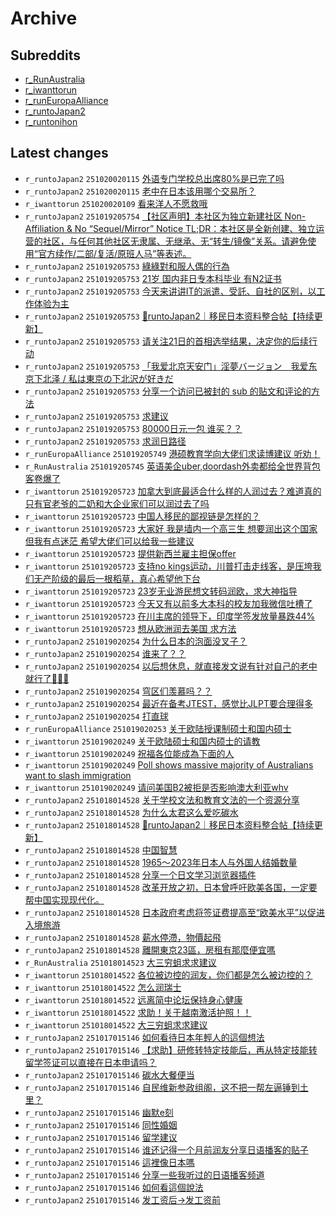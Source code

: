 # Archive

## Subreddits

- [r_RunAustralia](r_RunAustralia/index.md)
- [r_iwanttorun](r_iwanttorun/index.md)
- [r_runEuropaAlliance](r_runEuropaAlliance/index.md)
- [r_runtoJapan2](r_runtoJapan2/index.md)
- [r_runtonihon](r_runtonihon/index.md)

## Latest changes

- `r_runtoJapan2` `251020020115` [外语专门学校总出席80%是已完了吗](posts/r_runtoJapan2/251020011742_1ob6u0l.md)
- `r_runtoJapan2` `251020020115` [老中在日本该用哪个交易所？](posts/r_runtoJapan2/251019232629_1ob4fto.md)
- `r_iwanttorun` `251020020109` [看来洋人不愿救哦](posts/r_iwanttorun/251019230113_1ob3vlb.md)
- `r_runtoJapan2` `251019205754` [【社区声明】本社区为独立新建社区 Non-Affiliation & No “Sequel/Mirror” Notice       TL;DR：本社区是全新创建、独立运营的社区，与任何其他社区无隶属、无继承、无“转生/镜像”关系。请避免使用“官方续作/二部/复活/原班人马”等表述。](posts/r_runtoJapan2/250930073117_1nu6u3k.md)
- `r_runtoJapan2` `251019205753` [綠綠對和服人偶的行為](posts/r_runtoJapan2/251019152609_1oasfxn.md)
- `r_runtoJapan2` `251019205753` [21岁 国内非日专本科毕业 有N2证书](posts/r_runtoJapan2/251019040516_1oag3tf.md)
- `r_runtoJapan2` `251019205753` [今天来讲讲IT的派遣、受託、自社的区别，以工作体验为主](posts/r_runtoJapan2/251019081219_1oak5mt.md)
- `r_runtoJapan2` `251019205753` [🗾runtoJapan2｜移民日本资料整合帖【持续更新】](posts/r_runtoJapan2/251017080419_1o8vf4l.md)
- `r_runtoJapan2` `251019205753` [请关注21日的首相选举结果，决定你的后续行动](posts/r_runtoJapan2/251019133202_1oapqfl.md)
- `r_runtoJapan2` `251019205753` [「我爱北京天安门」淫夢バージョン　我爱东京下北泽 / 私は東京の下北沢が好きだ](posts/r_runtoJapan2/251019080202_1oak011.md)
- `r_runtoJapan2` `251019205753` [分享一个访问已被封的 sub 的贴文和评论的方法](posts/r_runtoJapan2/251019201646_1oazwgj.md)
- `r_runtoJapan2` `251019205753` [求建议](posts/r_runtoJapan2/251019082538_1oakcy1.md)
- `r_runtoJapan2` `251019205753` [80000日元一包 谁买？？](posts/r_runtoJapan2/251019065756_1oaizyb.md)
- `r_runtoJapan2` `251019205753` [求润日路径](posts/r_runtoJapan2/251009023232_1o1ukgj.md)
- `r_runEuropaAlliance` `251019205749` [港硕教育学向大佬们求读博建议 听劝！](posts/r_runEuropaAlliance/251019114226_1oanipf.md)
- `r_RunAustralia` `251019205745` [英语美企uber,doordash外卖都给全世界背包客卷爆了](posts/r_RunAustralia/251019140417_1oaqgnh.md)
- `r_iwanttorun` `251019205723` [加拿大到底最适合什么样的人润过去？难道真的只有官老爷的二奶和大企业家们可以润过去了吗](posts/r_iwanttorun/251004002719_1nxfttu.md)
- `r_iwanttorun` `251019205723` [中国人移民的鄙视链是怎样的？](posts/r_iwanttorun/251019075429_1oajvr1.md)
- `r_iwanttorun` `251019205723` [大家好 我是墙内一个高三生 想要润出这个国家 但我有点迷茫 希望大佬们可以给我一些建议](posts/r_iwanttorun/251019201522_1oazv4o.md)
- `r_iwanttorun` `251019205723` [提供新西兰雇主担保offer](posts/r_iwanttorun/251019164356_1oauezy.md)
- `r_iwanttorun` `251019205723` [支持no kings运动，川普打击走线客，是压垮我们无产阶级的最后一根稻草，真心希望他下台](posts/r_iwanttorun/251019131328_1oapbxv.md)
- `r_iwanttorun` `251019205723` [23岁无业游民想文转码润欧，求大神指导](posts/r_iwanttorun/251019165850_1oausl7.md)
- `r_iwanttorun` `251019205723` [今天又有以前多大本科的校友加我微信吐槽了](posts/r_iwanttorun/251019054208_1oahrth.md)
- `r_iwanttorun` `251019205723` [在川主席的领导下，印度学签发放量暴跌44%](posts/r_iwanttorun/251011000757_1o3h9ne.md)
- `r_iwanttorun` `251019205723` [想从欧洲润去美国 求方法](posts/r_iwanttorun/251019124902_1oaot1x.md)
- `r_runtoJapan2` `251019020254` [为什么日本的泡面没叉子？](posts/r_runtoJapan2/251018080048_1o9pz7n.md)
- `r_runtoJapan2` `251019020254` [谁来了？？](posts/r_runtoJapan2/251018152310_1o9ynic.md)
- `r_runtoJapan2` `251019020254` [以后想休息，就直接发文说有针对自己的老中就行了🏃🏻‍♂️](posts/r_runtoJapan2/251018064933_1o9ou63.md)
- `r_runtoJapan2` `251019020254` [穹区们羡慕吗？？](posts/r_runtoJapan2/251018061658_1o9ob3h.md)
- `r_runtoJapan2` `251019020254` [最近在备考JTEST，感觉比JLPT要合理得多](posts/r_runtoJapan2/251018111723_1o9t40m.md)
- `r_runtoJapan2` `251019020254` [打直球](posts/r_runtoJapan2/251018051050_1o9n75r.md)
- `r_runEuropaAlliance` `251019020253` [关于欧陆授课制硕士和国内硕士](posts/r_runEuropaAlliance/251018134109_1o9w4sk.md)
- `r_iwanttorun` `251019020249` [关于欧陆硕士和国内硕士的请教](posts/r_iwanttorun/251018133624_1o9w0mu.md)
- `r_iwanttorun` `251019020249` [祝福各位能成為下面的人](posts/r_iwanttorun/251018230631_1oaa7qn.md)
- `r_iwanttorun` `251019020249` [Poll shows massive majority of Australians want to slash immigration](posts/r_iwanttorun/251018145601_1o9xyv3.md)
- `r_iwanttorun` `251019020249` [请问美国B2被拒是否影响澳大利亚whv](posts/r_iwanttorun/251018020651_1o9js05.md)
- `r_runtoJapan2` `251018014528` [关于学校文法和教育文法的一个资源分享](posts/r_runtoJapan2/251017083507_1o8vw02.md)
- `r_runtoJapan2` `251018014528` [为什么太君这么爱吃碳水](posts/r_runtoJapan2/251017151855_1o946c5.md)
- `r_runtoJapan2` `251018014528` [🗾runtoJapan2｜移民日本资料整合帖【持续更新】](posts/r_runtoJapan2/251017080419_1o8vf4l.md)
- `r_runtoJapan2` `251018014528` [中国智慧](posts/r_runtoJapan2/251017085114_1o8w4q5.md)
- `r_runtoJapan2` `251018014528` [1965～2023年日本人与外国人结婚数量](posts/r_runtoJapan2/251017091455_1o8wi3y.md)
- `r_runtoJapan2` `251018014528` [分享一个日文学习浏览器插件](posts/r_runtoJapan2/251017082052_1o8vo4h.md)
- `r_runtoJapan2` `251018014528` [改革开放之初，日本曾呼吁欧美各国，一定要帮中国实现现代化。](posts/r_runtoJapan2/251017132150_1o916jo.md)
- `r_runtoJapan2` `251018014528` [日本政府考虑将签证费提高至“欧美水平”以促进入境旅游](posts/r_runtoJapan2/251017152653_1o94dsh.md)
- `r_runtoJapan2` `251018014528` [薪水停滯，物價起飛](posts/r_runtoJapan2/251017183428_1o99c29.md)
- `r_runtoJapan2` `251018014528` [離開東京23區，房租有那麼便宜嗎](posts/r_runtoJapan2/251017165327_1o96nzq.md)
- `r_RunAustralia` `251018014523` [大三穷蛆求求建议](posts/r_RunAustralia/251017122127_1o8zsrl.md)
- `r_iwanttorun` `251018014522` [各位被边控的润友，你们都是怎么被边控的？](posts/r_iwanttorun/251017162320_1o95viu.md)
- `r_iwanttorun` `251018014522` [怎么润瑞士](posts/r_iwanttorun/251017215834_1o9ei97.md)
- `r_iwanttorun` `251018014522` [远离简中论坛保持身心健康](posts/r_iwanttorun/251017032638_1o8qphx.md)
- `r_iwanttorun` `251018014522` [求助！关于越南激活护照！！](posts/r_iwanttorun/251017145137_1o93f9a.md)
- `r_iwanttorun` `251018014522` [大三穷蛆求求建议](posts/r_iwanttorun/251017113643_1o8ywjb.md)
- `r_runtoJapan2` `251017015146` [如何看待日本年輕人的這個想法](posts/r_runtoJapan2/251015132811_1o7b04v.md)
- `r_runtoJapan2` `251017015146` [【求助】研修转特定技能后，再从特定技能转留学签证可以直接在日本申请吗？](posts/r_runtoJapan2/251016110407_1o83652.md)
- `r_runtoJapan2` `251017015146` [碳水大餐便当](posts/r_runtoJapan2/251016152506_1o894tw.md)
- `r_runtoJapan2` `251017015146` [自民维新参政组阁，这不把一帮左逼锤到土里？](posts/r_runtoJapan2/251016061012_1o7yl0v.md)
- `r_runtoJapan2` `251017015146` [幽默e刻](posts/r_runtoJapan2/251016033127_1o7vtkk.md)
- `r_runtoJapan2` `251017015146` [同性婚姻](posts/r_runtoJapan2/251016231756_1o8lg7k.md)
- `r_runtoJapan2` `251017015146` [留学建议](posts/r_runtoJapan2/251016104021_1o82quo.md)
- `r_runtoJapan2` `251017015146` [谁还记得一个月前润友分享日语播客的贴子](posts/r_runtoJapan2/251016024837_1o7uzgp.md)
- `r_runtoJapan2` `251017015146` [這裡像日本嗎](posts/r_runtoJapan2/251015112845_1o78es4.md)
- `r_runtoJapan2` `251017015146` [分享一些我听过的日语播客频道](posts/r_runtoJapan2/251016055459_1o7yc8h.md)
- `r_runtoJapan2` `251017015146` [如何看這個說法](posts/r_runtoJapan2/251015080314_1o751v8.md)
- `r_runtoJapan2` `251017015146` [发工资后→发工资前](posts/r_runtoJapan2/251016060759_1o7yjra.md)
